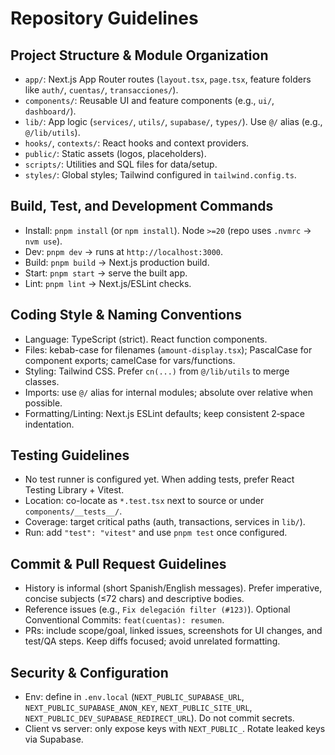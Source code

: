 # Repository Guidelines

## Project Structure & Module Organization
- `app/`: Next.js App Router routes (`layout.tsx`, `page.tsx`, feature folders like `auth/`, `cuentas/`, `transacciones/`).
- `components/`: Reusable UI and feature components (e.g., `ui/`, `dashboard/`).
- `lib/`: App logic (`services/`, `utils/`, `supabase/`, `types/`). Use `@/` alias (e.g., `@/lib/utils`).
- `hooks/`, `contexts/`: React hooks and context providers.
- `public/`: Static assets (logos, placeholders).
- `scripts/`: Utilities and SQL files for data/setup.
- `styles/`: Global styles; Tailwind configured in `tailwind.config.ts`.

## Build, Test, and Development Commands
- Install: `pnpm install` (or `npm install`). Node `>=20` (repo uses `.nvmrc` → `nvm use`).
- Dev: `pnpm dev` → runs at `http://localhost:3000`.
- Build: `pnpm build` → Next.js production build.
- Start: `pnpm start` → serve the built app.
- Lint: `pnpm lint` → Next.js/ESLint checks.

## Coding Style & Naming Conventions
- Language: TypeScript (strict). React function components.
- Files: kebab-case for filenames (`amount-display.tsx`); PascalCase for component exports; camelCase for vars/functions.
- Styling: Tailwind CSS. Prefer `cn(...)` from `@/lib/utils` to merge classes.
- Imports: use `@/` alias for internal modules; absolute over relative when possible.
- Formatting/Linting: Next.js ESLint defaults; keep consistent 2‑space indentation.

## Testing Guidelines
- No test runner is configured yet. When adding tests, prefer React Testing Library + Vitest.
- Location: co-locate as `*.test.tsx` next to source or under `components/__tests__/`.
- Coverage: target critical paths (auth, transactions, services in `lib/`).
- Run: add `"test": "vitest"` and use `pnpm test` once configured.

## Commit & Pull Request Guidelines
- History is informal (short Spanish/English messages). Prefer imperative, concise subjects (≤72 chars) and descriptive bodies.
- Reference issues (e.g., `Fix delegación filter (#123)`). Optional Conventional Commits: `feat(cuentas): resumen`.
- PRs: include scope/goal, linked issues, screenshots for UI changes, and test/QA steps. Keep diffs focused; avoid unrelated formatting.

## Security & Configuration
- Env: define in `.env.local` (`NEXT_PUBLIC_SUPABASE_URL`, `NEXT_PUBLIC_SUPABASE_ANON_KEY`, `NEXT_PUBLIC_SITE_URL`, `NEXT_PUBLIC_DEV_SUPABASE_REDIRECT_URL`). Do not commit secrets.
- Client vs server: only expose keys with `NEXT_PUBLIC_`. Rotate leaked keys via Supabase.
